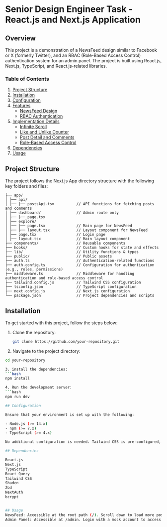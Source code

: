# Senior Design Engineer Task - React.js and Next.js Application

## Overview

This project is a demonstration of a NewsFeed design similar to Facebook or X (formerly Twitter), and an RBAC (Role-Based Access Control) authentication system for an admin panel. The project is built using React.js, Next.js, TypeScript, and React.js-related libraries.

### Table of Contents

1. [Project Structure](#project-structure)
2. [Installation](#installation)
3. [Configuration](#configuration)
4. [Features](#features)
   - [NewsFeed Design](#newsfeed-design)
   - [RBAC Authentication](#rbac-authentication)
5. [Implementation Details](#implementation-details)
   - [Infinite Scroll](#infinite-scroll)
   - [Like and Unlike Counter](#like-and-unlike-counter)
   - [Post Detail and Comments](#post-detail-and-comments)
   - [Role-Based Access Control](#role-based-access-control)
6. [Dependencies](#dependencies)
7. [Usage](#usage)

## Project Structure

The project follows the Next.js App directory structure with the following key folders and files:
```
├── app/
│ ├── api/
│ ├── ├── postsApi.tsx          // API functions for fetching posts and comments
│ ├── dashboard/                // Admin route only
│ ├── ├── page.tsx
│ ├── explore/
│ ├── ├── page.tsx              // Main page for NewsFeed
│ ├── ├── layout.tsx            // Layout component for NewsFeed
│ ├── page.tsx                  // Login page
│ ├── layout.tsx                // Main layout component
├── components/                 // Reusable components
├── hooks/                      // Custom hooks for state and effects
├── lib/                        // Utility functions & types
├── public/                     // Public assets
├── auth.ts                     // Authentication-related functions
├── auth.config.ts              // Configuration for authentication (e.g., roles, permissions)
├── middleware.ts               // Middleware for handling authentication and role-based access control
├── tailwind.config.js          // Tailwind CSS configuration
├── tsconfig.json               // TypeScript configuration
├── next.config.js              // Next.js configuration
└── package.json                // Project dependencies and scripts
```



## Installation

To get started with this project, follow the steps below:

1. Clone the repository:
   ```bash
   git clone https://github.com/your-repository.git

2. Navigate to the project directory:
  ```bash
  cd your-repository

3. install the dependencies:
  ```bash
  npm install

4. Run the development server:
  ```bash
  npm run dev

## Configuration

Ensure that your environment is set up with the following:

 - Node.js (>= 14.x)
 - npm (>= 7.x)
 - TypeScript (>= 4.x)

No additional configuration is needed. Tailwind CSS is pre-configured, and JSON Placeholder is used as the mock API.

## Dependencies

React.js
Next.js
TypeScript
React Query
Tailwind CSS
Shadcn 
Zod
NextAuth 
bcrypt


## Usage
NewsFeed: Accessible at the root path (/). Scroll down to load more posts, like/unlike posts, and click on comments to view details.
Admin Panel: Accessible at /admin. Login with a mock account to access the panel, and permissions will be enforced based on user roles.